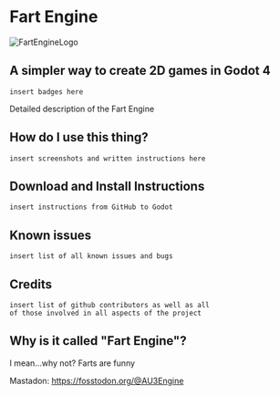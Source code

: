# **Fart Engine**
![FartEngineLogo](https://user-images.githubusercontent.com/63011553/225142077-a635eb3e-9959-4e27-9872-04dc2e395169.jpeg)
## A simpler way to create 2D games in Godot 4
    insert badges here

  Detailed description of the Fart Engine
  
## How do I use this thing?
    insert screenshots and written instructions here

## Download and Install Instructions
    insert instructions from GitHub to Godot

## Known issues
    insert list of all known issues and bugs

## Credits
    insert list of github contributors as well as all 
    of those involved in all aspects of the project

## Why is it called "Fart Engine"?
  I mean...why not? Farts are funny




Mastadon: https://fosstodon.org/@AU3Engine




